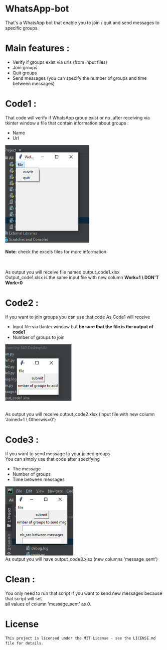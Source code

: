 # WhatsApp-bot
That's a WhatsApp bot that enable you to join / quit and send messages to specific groups.

# Main features : 
- Verify if groups exist via urls (from input files)
- Join groups 
- Quit groups
- Send messages (you can specify the number of groups and time between messages)


# Code1 : 
That code will verify if WhatsApp group exist or no ,after receiving via tkinter window a file that contain information about groups :
- Name
- Url 

![](images/1.png)<br><br>
<b>Note</b>: check the excels files for more information<br>

<br><br>
As output you will receive file named output_code1.xlsx  
Output_code1.xlsx is the same input file with new column <b>Work=1 \ DON'T Work=0</b> 

# Code2 : 
If you want to join groups you can use that code
As Code1 will receive 
- Input file via tkinter window but <b>be sure that the file is the output of code1</b> 
- Number of groups to join<br>

![](images/2.png)

<br>
As output you will receive output_code2.xlsx (input file with new column 'Joined=1 \ Otherwis=0')

# Code3 :

If you want to send message to your joined groups<br>
You can simply use that code after specifying 
- The message 
- Number of groups
- Time between messages<br>

![](images/3.png)
<br>
As output you will have output_code3.xlsx (new columns 'message_sent')
<br>

# Clean : 
You only need to run that script if you want to send new messages because that script will set <br>
all values of column 'message_sent' as 0.
<br>

# License 

```
This project is licensed under the MIT License - see the LICENSE.md file for details. 
```


